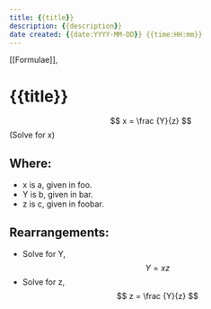 ```yaml
---
title: {{title}}
description: {{description}}
date created: {{date:YYYY-MM-DD}} {{time:HH:mm}}
---
```


[[Formulae]], 

# {{title}}

$$ x = \frac {Y}{z} $$ (Solve for x)

## Where:
- x is a, given in foo.
- Y is b, given in bar.
- z is c, given in foobar.
	
## Rearrangements:
- Solve for Y, $$ Y = xz $$
- Solve for z, $$ z = \frac {Y}{z} $$